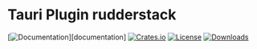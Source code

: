 # Tauri Plugin rudderstack

[![Documentation](https://docs.rs/tauri-plugin-rudderstack/badge.svg)][documentation]
[![Crates.io](https://img.shields.io/crates/v/tauri-plugin-rudderstack.svg)](https://crates.io/crates/tauri-plugin-rudderstack)
[![License](https://img.shields.io/crates/l/tauri-plugin-rudderstack.svg)](https://github.com/elefant-ai/tauri-plugin-rudderstack/blob/master/LICENSE)
[![Downloads](https://img.shields.io/crates/d/tauri-plugin-rudderstack.svg)](https://crates.io/crates/tauri-plugin-rudderstack)